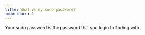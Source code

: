 ```yaml
---
title: What is my sudo password?
importance: 2
---
```


Your sudo password is the password that you login to Koding with.
